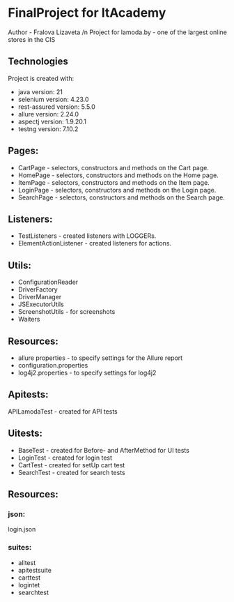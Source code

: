 # FinalProject for ItAcademy
Author - Fralova Lizaveta
/n Project for lamoda.by - one of the largest online stores in the CIS

## Technologies
Project is created with:
* java version: 21
* selenium version: 4.23.0
* rest-assured version: 5.5.0
* allure version: 2.24.0
* aspectj version: 1.9.20.1
* testng version: 7.10.2

## Pages:
* CartPage - selectors, constructors and methods on the Cart page. 
* HomePage - selectors, constructors and methods on the Home page. 
* ItemPage - selectors, constructors and methods on the Item page. 
* LoginPage - selectors, constructors and methods on the Login page. 
* SearchPage - selectors, constructors and methods on the Search page. 

## Listeners:
* TestListeners - created listeners with LOGGERs.
* ElementActionListener - created listeners for actions.

## Utils:
* ConfigurationReader
* DriverFactory
* DriverManager
* JSExecutorUtils
* ScreenshotUtils - for screenshots
* Waiters

## Resources:
* allure properties - to specify settings for the Allure report
* configuration.properties 
* log4j2.properties - to specify settings for log4j2

## Apitests:
APILamodaTest - created for API tests

## Uitests:
* BaseTest - created for Before- and AfterMethod for UI tests
* LoginTest - created for login test
* CartTest - created for setUp cart test
* SearchTest - created for search tests

## Resources:
### json:
login.json

### suites:
* alltest
* apitestsuite
* carttest
* logintet
* searchtest

